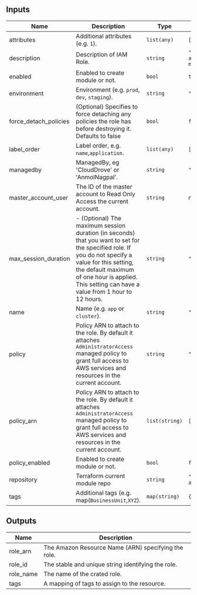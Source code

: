 ## Inputs

| Name | Description | Type | Default | Required |
|------|-------------|------|---------|:--------:|
| attributes | Additional attributes (e.g. `1`). | `list(any)` | `[]` | no |
| description | Description of IAM Role. | `string` | `"The role to grant permissions to this account to delegated IAM users in the master account."` | no |
| enabled | Enabled to create module or not. | `bool` | `true` | no |
| environment | Environment (e.g. `prod`, `dev`, `staging`). | `string` | `""` | no |
| force\_detach\_policies | (Optional) Specifies to force detaching any policies the role has before destroying it. Defaults to false | `bool` | `false` | no |
| label\_order | Label order, e.g. `name`,`application`. | `list(any)` | `[]` | no |
| managedby | ManagedBy, eg 'CloudDrove' or 'AnmolNagpal'. | `string` | `"anmol@clouddrove.com"` | no |
| master\_account\_user | The ID of the master account to Read Only Access the current account. | `string` | n/a | yes |
| max\_session\_duration | - (Optional) The maximum session duration (in seconds) that you want to set for the specified role. If you do not specify a value for this setting, the default maximum of one hour is applied. This setting can have a value from 1 hour to 12 hours. | `string` | `"3600"` | no |
| name | Name  (e.g. `app` or `cluster`). | `string` | `""` | no |
| policy | Policy ARN to attach to the role. By default it attaches `AdministratorAccess` managed policy to grant full access to AWS services and resources in the current account. | `string` | `""` | no |
| policy\_arn | Policy ARN to attach to the role. By default it attaches `AdministratorAccess` managed policy to grant full access to AWS services and resources in the current account. | `list(string)` | `[]` | no |
| policy\_enabled | Enabled to create module or not. | `bool` | `false` | no |
| repository | Terraform current module repo | `string` | `"https://github.com/clouddrove/terraform-aws-cross-account-role"` | no |
| tags | Additional tags (e.g. map(`BusinessUnit`,`XYZ`). | `map(string)` | `{}` | no |

## Outputs

| Name | Description |
|------|-------------|
| role\_arn | The Amazon Resource Name (ARN) specifying the role. |
| role\_id | The stable and unique string identifying the role. |
| role\_name | The name of the crated role. |
| tags | A mapping of tags to assign to the resource. |

